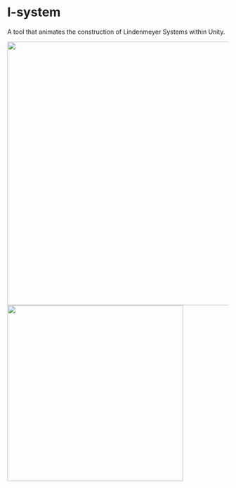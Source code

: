 # l-system
A tool that animates the construction of Lindenmeyer Systems within Unity.

<img src="https://github.com/user-attachments/assets/4b39c1b2-33c2-49fa-85a9-911ae39ccca2" width="600">

<img src="https://github.com/user-attachments/assets/d03cfa32-c8bc-46e6-bc03-54f1e7d096b2" width="400">
